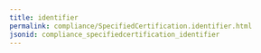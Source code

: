 ```yaml
---
title: identifier
permalink: compliance/SpecifiedCertification.identifier.html
jsonid: compliance_specifiedcertification_identifier
---
```

